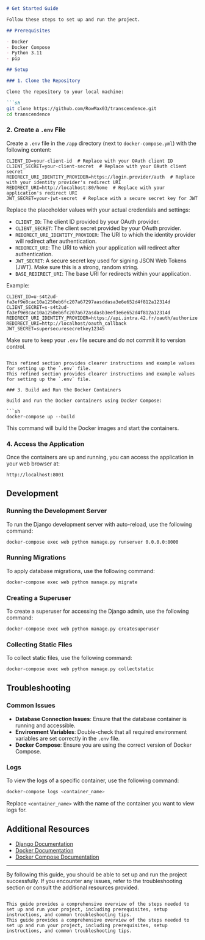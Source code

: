 ```markdown


# Get Started Guide

Follow these steps to set up and run the project.

## Prerequisites

- Docker
- Docker Compose
- Python 3.11
- pip

## Setup

### 1. Clone the Repository

Clone the repository to your local machine:

```sh
git clone https://github.com/RowMax03/transcendence.git
cd transcendence
```

### 2. Create a `.env` File

Create a `.env` file in the `/app` directory (next to `docker-compose.yml`) with the following content:

```env
CLIENT_ID=your-client-id  # Replace with your OAuth client ID
CLIENT_SECRET=your-client-secret  # Replace with your OAuth client secret
REDIRECT_URI_IDENTITY_PROVIDER=https://login.provider/auth  # Replace with your identity provider's redirect URI
REDIRECT_URI=http://localhost:80/home  # Replace with your application's redirect URI
JWT_SECRET=your-jwt-secret  # Replace with a secure secret key for JWT
```

Replace the placeholder values with your actual credentials and settings:

- `CLIENT_ID`: The client ID provided by your OAuth provider.
- `CLIENT_SECRET`: The client secret provided by your OAuth provider.
- `REDIRECT_URI_IDENTITY_PROVIDER`: The URI to which the identity provider will redirect after authentication.
- `REDIRECT_URI`: The URI to which your application will redirect after authentication.
- `JWT_SECRET`: A secure secret key used for signing JSON Web Tokens (JWT). Make sure this is a strong, random string.
- `BASE_REDIRECT_URI`: The base URI for redirects within your application.

Example:

```env
CLIENT_ID=u-s4t2ud-fa3ef9e8cac10a1250eb6fc207a67297aasddasa3e6e652d4f812a12314d
CLIENT_SECRET=s-s4t2ud-fa3ef9e8cac10a1250eb6fc207a672asdasb3eef3e6e652d4f812a12314d
REDIRECT_URI_IDENTITY_PROVIDER=https://api.intra.42.fr/oauth/authorize
REDIRECT_URI=http://localhost/oauth_callback
JWT_SECRET=supersecuresecretkey12345
```

Make sure to keep your `.env` file secure and do not commit it to version control.
```

This refined section provides clearer instructions and example values for setting up the `.env` file.
This refined section provides clearer instructions and example values for setting up the `.env` file.

### 3. Build and Run the Docker Containers

Build and run the Docker containers using Docker Compose:

```sh
docker-compose up --build
```

This command will build the Docker images and start the containers.

### 4. Access the Application

Once the containers are up and running, you can access the application in your web browser at:

```
http://localhost:8001
```

## Development

### Running the Development Server

To run the Django development server with auto-reload, use the following command:

```sh
docker-compose exec web python manage.py runserver 0.0.0.0:8000
```

### Running Migrations

To apply database migrations, use the following command:

```sh
docker-compose exec web python manage.py migrate
```

### Creating a Superuser

To create a superuser for accessing the Django admin, use the following command:

```sh
docker-compose exec web python manage.py createsuperuser
```

### Collecting Static Files

To collect static files, use the following command:

```sh
docker-compose exec web python manage.py collectstatic
```

## Troubleshooting

### Common Issues

- **Database Connection Issues**: Ensure that the database container is running and accessible.
- **Environment Variables**: Double-check that all required environment variables are set correctly in the `.env` file.
- **Docker Compose**: Ensure you are using the correct version of Docker Compose.

### Logs

To view the logs of a specific container, use the following command:

```sh
docker-compose logs <container_name>
```

Replace `<container_name>` with the name of the container you want to view logs for.

## Additional Resources

- [Django Documentation](https://docs.djangoproject.com/)
- [Docker Documentation](https://docs.docker.com/)
- [Docker Compose Documentation](https://docs.docker.com/compose/)

---

By following this guide, you should be able to set up and run the project successfully. If you encounter any issues, refer to the troubleshooting section or consult the additional resources provided.
```

This guide provides a comprehensive overview of the steps needed to set up and run your project, including prerequisites, setup instructions, and common troubleshooting tips.
This guide provides a comprehensive overview of the steps needed to set up and run your project, including prerequisites, setup instructions, and common troubleshooting tips.
